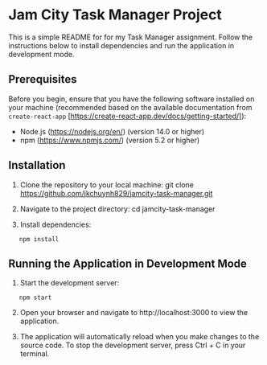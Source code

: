 # Jam City Task Manager Project

This is a simple README for for my Task Manager assignment. Follow the instructions below to install dependencies and run the application in development mode.

## Prerequisites

Before you begin, ensure that you have the following software installed on your machine (recommended based on the available documentation from `create-react-app` [https://create-react-app.dev/docs/getting-started/]):

- Node.js (https://nodejs.org/en/) (version 14.0 or higher)
- npm (https://www.npmjs.com/) (version 5.2 or higher)

## Installation

1. Clone the repository to your local machine:
   git clone https://github.com/jkchuynh829/jamcity-task-manager.git

2. Navigate to the project directory:
   cd jamcity-task-manager

3. Install dependencies:

```
   npm install
```

## Running the Application in Development Mode

1. Start the development server:

```
   npm start
```

2. Open your browser and navigate to http://localhost:3000 to view the application.

3. The application will automatically reload when you make changes to the source code. To stop the development server, press Ctrl + C in your terminal.
